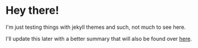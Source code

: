 # Hey there!

I'm just testing things with jekyll themes and such, not much to see here. 

I'll update this later with a better summary that will also be found over [here](http://mehkanik.github.io/C39).
